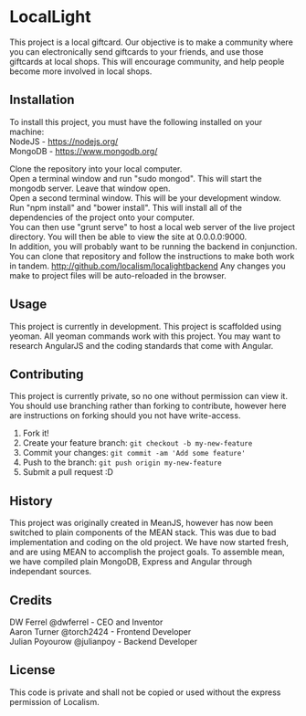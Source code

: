 # LocalLight

This project is a local giftcard. Our objective is to make a community where you can electronically send giftcards to your friends, and use those giftcards at local shops.
This will encourage community, and help people become more involved in local shops.

## Installation

To install this project, you must have the following installed on your machine:  <br />
NodeJS - https://nodejs.org/  <br />
MongoDB - https://www.mongodb.org/

Clone the repository into your local computer. <br />
Open a terminal window and run "sudo mongod". This will start the mongodb server. Leave that window open. <br />
Open a second terminal window. This will be your development window. <br />
Run "npm install" and "bower install". This will install all of the dependencies of the project onto your computer. <br />
You can then use "grunt serve" to host a local web server of the live project directory. You will then be able to view the site at 0.0.0.0:9000. <br />
In addition, you will probably want to be running the backend in conjunction. You can clone that repository and follow the instructions to make both work in tandem. http://github.com/localism/localightbackend
Any changes you make to project files will be auto-reloaded in the browser.

## Usage

This project is currently in development. This project is scaffolded using yeoman. All yeoman commands work with this project.
You may want to research AngularJS and the coding standards that come with Angular.

## Contributing

This project is currently private, so no one without permission can view it.
You should use branching rather than forking to contribute, however here are instructions on forking should you not have write-access.

1. Fork it!
2. Create your feature branch: `git checkout -b my-new-feature`
3. Commit your changes: `git commit -am 'Add some feature'`
4. Push to the branch: `git push origin my-new-feature`
5. Submit a pull request :D

## History

This project was originally created in MeanJS, however has now been switched to plain components of the MEAN stack. This was due to bad implementation and coding on the old project. We have now started fresh, and are using MEAN to accomplish the project goals. To assemble mean, we have compiled plain MongoDB, Express and Angular through independant sources.

## Credits

DW Ferrel @dwferrel - CEO and Inventor <br />
Aaron Turner @torch2424 - Frontend Developer <br />
Julian Poyourow @julianpoy - Backend Developer <br />

## License

This code is private and shall not be copied or used without the express permission of Localism.
